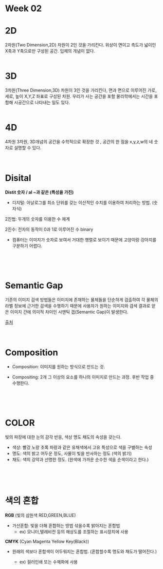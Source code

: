 Week 02
=============
# 2D
2차원(Two Dimension,2D) 차원이 2인 것을 가리킨다. 위상이 면이고 측도가 넓이인 X축과 Y축으로만 구성된 공간. 입체의 개념이 없다.  
<br>
# 3D  
3차원(Three Dimension,3D) 차원이 3인 것을 가리킨다, 면과 면으로 이루어진 가로, 세로, 높이 X,Y,Z 좌표로 구성된 차원. 우리가 사는 공간을 포함 물리학에서는 시간을 포함해 시공간으로 나타내는 일도 있다. 
<br>
<br>

# 4D
4차원 3차원, 3D개념의 공간을 수학적으로 확장한 것 , 공간의 한 점을 x,y,z,w의 네 숫자로 설명할 수 있다. 
<br>
<br>
<br>  

# Disital
**Distit 숫자 / al ~과 같은 (특성을 가진)**

* 디지털: 아날로그를 최소 단위를 갖는 이산적인 수치를 이용하여 처리하는 방법. (숫자식)

2진법: 두개의 숫자를 이용한 수 체계 

2진수: 전자의 동작이 0과 1로 이루어진 수 binary

* 컴퓨터는 이미지가 숫자로 보여서 거대한 행렬로 보이기 때문에 고양이랑 강아지를 구분하기 어렵다.
<br>
<br>
<br>

# Semantic Gap 
기존의 이미지 검색 방법들은 이미지에 존재하는 물체들을 단순하게 검출하여 각 물체의 라벨 정보에 근거한 검색을 수행하기 때문에 사용자가 원하는 이미지와 검색 결과로 얻은 이미지 간에 의미적 차이인 시맨틱 갭(Semantic Gap)이 발생한다.

[출처](https://www.dbpia.co.kr/Journal/articleDetail?nodeId=NODE09409497, "시맨틱 갭을 줄이기 위한 딥러닝과 행위 온톨로지의 결합 기반 이미지 검색")
<br>
<br>
<br>

# Composition
* Composition: 이미지를 원하는 방식으로 만드는 것.

* Compositing: 2개 그 이상의 요소를 하나의 이미지로 만드는 과정. 후반 작업 중 수행한다. 

<br>
<br>
<br>

# COLOR
빛의 파장에 대한 눈의 감각 반응, 색상 명도 채도의 속성을 갖는다.
* 색상: 빨강 노랑 초록 파랑과 같은 유채색에서 고유 특성으로 색을 구별하는 속성
* 명도: 색의 밝고 어두운 정도, 사물이 빛을 반사하는 정도 (색의 밝기) 
* 채도: 색의 강약과 선명한 정도. (원색에 가까운 순수한 색을 순색이라고 한다.)
<br>
<br>
<br>

# 색의 혼합
**RGB** (빛의 삼원색 RED,GREEN,BLUE)

* 가산혼합: 빛을 더해 혼합하는 방법 섞을수록 밝아지는 혼합법 
  * ex) 모니터,텔레비전 등의 해상도를 조절하는 표시장치에 사용

**CMYK**
 (Cyan Magenta Yellow Key(Black))
* 원래의 색보다 혼합색이 어두워지는 혼합법. (혼합할수록 명도와 채도가 떨어진다.)

  * ex) 컬러인쇄 또는 수채화에 사용




